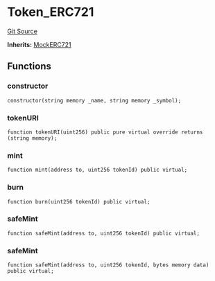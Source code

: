 # Token_ERC721
[Git Source](https://github.com/dustinstacy/boncurs/blob/7928cae257b46ede89b50d06eaae18601fcd0340/lib/forge-std/test/mocks/MockERC721.t.sol)

**Inherits:**
[MockERC721](/lib/forge-std/src/mocks/MockERC721.sol/contract.MockERC721.md)


## Functions
### constructor


```solidity
constructor(string memory _name, string memory _symbol);
```

### tokenURI


```solidity
function tokenURI(uint256) public pure virtual override returns (string memory);
```

### mint


```solidity
function mint(address to, uint256 tokenId) public virtual;
```

### burn


```solidity
function burn(uint256 tokenId) public virtual;
```

### safeMint


```solidity
function safeMint(address to, uint256 tokenId) public virtual;
```

### safeMint


```solidity
function safeMint(address to, uint256 tokenId, bytes memory data) public virtual;
```

